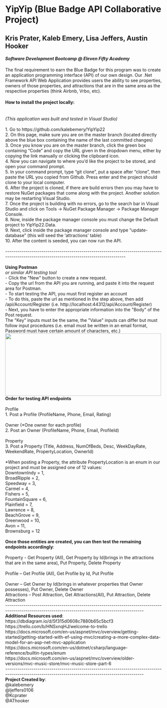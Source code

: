 # **YipYip (Blue Badge API Collaborative Project)**
## **Kris Prater, Kaleb Emery, Lisa Jeffers, Austin Hooker**
#### *Software Development Bootcamp @ Eleven Fifty Academy*

The final requirement to earn the Blue Badge for this program was to create an application programming interface (API) of our own design. Our .Net Framework API Web Application provides users the ability to see properties, owners of those properties, and attractions that are in the same area as the respective properties (think Airbnb, Vrbo, etc).
<br />
#### How to install the project locally:
<br />
<i>(This application was built and tested in Visual Studio)</i>
<br />
<br />
1.	Go to https://github.com/kalebemery/YipYip22 
<br />
2.	On this page, make sure you are on the master branch (located directly above the blue box containing the name of the last committed changes)
<br />
3.	Once you know you are on the master branch, click the green box containing “Code” and copy the URL given in the dropdown menu, either by copying the link manually or clicking the clipboard icon. 
<br />
4.	Now you can navigate to where you’d like the project to be stored, and open your command prompt. 
<br />
5.	In your command prompt, type “git clone”, put a space after “clone”, then paste the URL you copied from Github. Press enter and the project should clone to your local computer.
<br />
6.	After the project is cloned, if there are build errors then you may have to restore NuGet packages that come along with the project. Another solution may be restarting Visual Studio.
<br />
7.	Once the project is building with no errors, go to the search bar in Visual Studio and click on Tools -> NuGet Package Manager -> Package Manager Console.
<br />
8.	Now, inside the package manager console you must change the Default project to YipYip22.Data.
<br />
9.	Next, click inside the package manager console and type “update-database” (this will seed the ‘attractions’ table)
<br />
10.	After the content is seeded, you can now run the API.    
<br />
<br />
------------------------------------------------------------------------------------------------------------------------------------------
<br />
<br />
<b>Using Postman</b>
<br />
<i>or similar API testing tool</i>
 <br />
 - Click the "New" button to create a new request.
 <br />
 - Copy the url from the API you are running, and paste it into the request area for Postman.
 <br />
 - To start testing the API, you must first register an account
 <br />
  - To do this, paste the url as mentioned in the step above, then add /api/Account/Register (i.e. http://localhost:44312/api/Account/Register)
  <br />
  - Next, you have to enter the appropriate information into the "Body" of the Post request. 
  <br />
  The "Key" inputs must be the same, the "Value" inputs can differ but must follow input procedures (i.e. email must be written in an email format, Password must have certain amount of characters, etc.)
  <img src="https://user-images.githubusercontent.com/66280480/89943350-0cb25500-dbec-11ea-9726-e85d4ee03006.png" align="left" width="500" height="200"/>
<br />
<br />
<br />
<br />
<br />
<br />
<br />
<br />
<b>Order for testing API endpoints</b>
<br />
<br />
Profile
<br />
1.	Post a Profile (ProfileName, Phone, Email, Rating)
<br />
<br />
Owner (*One owner for each profile)
<br />
2.	Post an Owner (ProfileName, Phone, Email, ProfileId)
<br />
<br />
Property
<br />
3.	Post a Property (Title, Address, NumOfBeds, Desc, WeekDayRate, WeekendRate, PropertyLocation, OwnerId)
<br />
<br />
*When posting a Property, the attribute PropertyLocation is an enum in our project and must be assigned one of 12 values: 
<br />
DowntownIndy = 1,
<br />
BroadRipple = 2,
<br />
Speedway = 3,
<br />
Carmel = 4,
<br />
Fishers = 5,
<br />
FountainSquare = 6,
<br />
Plainfield = 7,
<br />
Lawrence = 8,
<br />
BeachGrove = 9,
<br />
Greenwood = 10,
<br />
Avon = 11,
<br />
Brownsburg = 12
<br />
<br />
<b>Once those entities are created, you can then test the remaining endpoints accordingly</b>: 
<br />
<br />
Property - Get Property (All), Get Property by Id(brings in the attractions that are in the same area), Put Property, Delete Property 
<br />
<br />
	Profile – Get Profile (All), Get Profile by Id, Put Profile
<br />
<br />
	Owner – Get Owner by Id(brings in whatever properties that Owner possesses), Put Owner, Delete Owner
<br />
	Attractions – Post Attraction, Get Attractions(All), Put Attraction, Delete Attraction
<br />
---------------------------------------------------------------------------------------------------------------------------------------------------
<br />
<b>Additional Resources used</b>: 
<br />
https://dbdiagram.io/d/5f315d0608c7880b65c5bcf3
<br />
https://trello.com/b/HNSxnqHJ/welcome-to-trello
<br />
https://docs.microsoft.com/en-us/aspnet/mvc/overview/getting-started/getting-started-with-ef-using-mvc/creating-a-more-complex-data-model-for-an-asp-net-mvc-application
<br />
https://docs.microsoft.com/en-us/dotnet/csharp/language-reference/builtin-types/enum
<br />
https://docs.microsoft.com/en-us/aspnet/mvc/overview/older-versions/mvc-music-store/mvc-music-store-part-6
<br />
---------------------------------------------------------------------------------------------------------------------------------------------------
<br />
<b>Project Created by</b>:
<br />
@kalebemery
<br />
@ljeffers0106
<br />
@Kcprater
<br />
@AThooker
